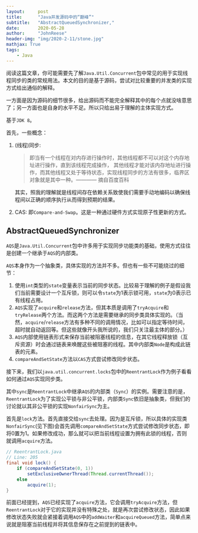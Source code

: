 ```yaml
---
layout:     post
title:      "Java并发源码中的“巅峰”"
subtitle:   "AbstractQueuedSynchronizer,"
date:       2020-05-28
author:     "JohnReese"
header-img: "img/2020-2-11/stone.jpg"
mathjax: True
tags:
    - Java
---
```


阅读这篇文章，你可能需要先了解`Java.Util.Concurrent`包中常见的用于实现线程同步的类的常规用法。本文的目的是基于源码，尝试对比较重要的并发类的实现方式给出通俗的解释。

一方面是因为源码的细节很多，给出源码而不能完全解释其中的每个点就没啥意思了；另一方面也是自身的水平不足。所以只给出易于理解的主体实现方式。

基于`JDK 8`。

首先，一些概念：
1. (线程)同步:
    > 即当有一个线程在对内存进行操作时，其他线程都不可以对这个内存地址进行操作，直到该线程完成操作， 其他线程才能对该内存地址进行操作，而其他线程又处于等待状态，实现线程同步的方法有很多，临界区对象就是其中一种。———— 摘自百度百科
    
    其实，照我的理解就是线程间存在依赖关系致使我们需要手动地编码以确保线程间以正确的顺序执行从而得到预期的结果。
2. CAS: 即`Compare-and-Swap`。这是一种通过硬件方式实现原子性更新的方式。


## AbstractQueuedSynchronizer

`AQS`是`Java.Util.Concurrent`包中许多用于实现同步功能类的基础，使用方式往往是创建一个继承于`AQS`的内部类。

`AQS`本身作为一个抽象类，具体实现的方法并不多。但也有一些不可能绕过的细节：
1. 使用`int`类型的`state`变量表示当前的同步状态。比较易于理解的例子是假设我们当前需要设计一个互斥锁，则可以令`state`为1表示锁可用，`state`为0表示已有线程占用。
2. `AQS`实现了`acquire`和`release`方法，但其本质是调用了`tryAcquire`和`tryRelease`两个方法。而这两个方法是需要继承的同步类具体实现的。（当然，`acquire`/`release`方法有多种不同的调用情况，比如可以指定等待时间，超时就自动返回等。但这些就像开头我所说的，我们只关注最主体的部分。）
3. `AQS`内部使用链表形式来保存当前被阻塞线程的信息，在其它线程释放锁（互斥资源）时会通过链表来唤醒这些被阻塞的线程。其中内部类`Node`是构成此链表的元素。
4. `compareAndSetState`方法以`CAS`方式尝试修改同步状态。


接下来，我们以`java.util.concurrent.locks`包中的`ReentrantLock`作为例子看看如何通过`AQS`实现同步类。 

其中`sync`是`ReentrantLock`中继承`AQS`的内部类（`Sync`）的实例。需要注意的是，`ReentrantLock`为了实现公平锁与非公平锁，内部类`Sync`依旧是抽象类，但我们的讨论就以其非公平锁的实现`NonfairSync`为主。

首先是`lock`方法。首先直接交给`sync`去处理。因为是互斥锁，所以具体的实现类`NonfairSync`(见下图)会首先调用`compareAndSetState`方式尝试修改同步状态，即将0置为1。如果修改成功，那么就可以把当前线程设置为拥有此锁的线程，否则就调用`acquire`方法。

```java
// ReentrantLock.java
// Line: 205
final void lock() {
    if (compareAndSetState(0, 1))
        setExclusiveOwnerThread(Thread.currentThread());
    else
        acquire(1);
}
```

前面已经提到，`AQS`已经实现了`acquire`方法，它会调用`tryAcquire`方法，但`ReentrantLock`对于它的实现并没有特殊之处，就是再次尝试修改状态，因此如果修改状态失败就会紧接着调用`AQS`中的`addWaiter`和`acquireQueued`方法，简单点来说就是阻塞当前线程并将其信息保存在之前提到的链表中。
